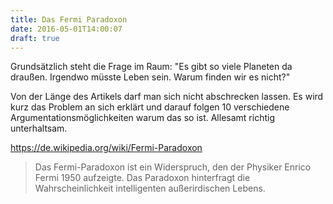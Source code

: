 ```yaml
---
title: Das Fermi Paradoxon
date: 2016-05-01T14:00:07
draft: true
---
```


Grundsätzlich steht die Frage im Raum: "Es gibt so viele Planeten da
draußen. Irgendwo müsste Leben sein. Warum finden wir es nicht?"

Von der Länge des Artikels darf man sich nicht abschrecken lassen.
Es wird kurz das Problem an sich erklärt und darauf folgen 10 verschiedene
Argumentationsmöglichkeiten warum das so ist. Allesamt richtig
unterhaltsam.

https://de.wikipedia.org/wiki/Fermi-Paradoxon

> Das Fermi-Paradoxon ist ein Widerspruch, den der Physiker Enrico Fermi
> 1950 aufzeigte. Das Paradoxon hinterfragt die Wahrscheinlichkeit
> intelligenten außerirdischen Lebens.
